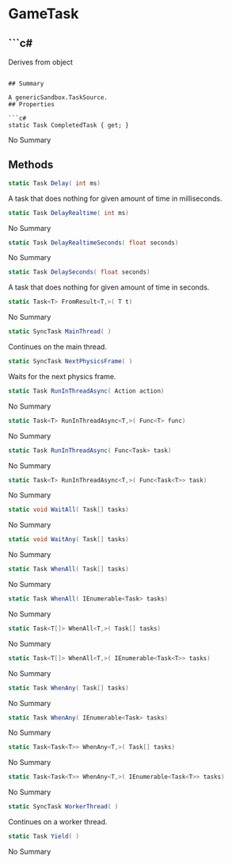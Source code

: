 # GameTask

## ```c#
Derives from object
```

## Summary

A genericSandbox.TaskSource.
## Properties

```c#
static Task CompletedTask { get; } 
```
No Summary
## Methods

```c#
static Task Delay( int ms) 
```
A task that does nothing for given amount of time in milliseconds.
```c#
static Task DelayRealtime( int ms) 
```
No Summary
```c#
static Task DelayRealtimeSeconds( float seconds) 
```
No Summary
```c#
static Task DelaySeconds( float seconds) 
```
A task that does nothing for given amount of time in seconds.
```c#
static Task<T> FromResult<T,>( T t) 
```
No Summary
```c#
static SyncTask MainThread( ) 
```
Continues on the main thread.
```c#
static SyncTask NextPhysicsFrame( ) 
```
Waits for the next physics frame.
```c#
static Task RunInThreadAsync( Action action) 
```
No Summary
```c#
static Task<T> RunInThreadAsync<T,>( Func<T> func) 
```
No Summary
```c#
static Task RunInThreadAsync( Func<Task> task) 
```
No Summary
```c#
static Task<T> RunInThreadAsync<T,>( Func<Task<T>> task) 
```
No Summary
```c#
static void WaitAll( Task[] tasks) 
```
No Summary
```c#
static void WaitAny( Task[] tasks) 
```
No Summary
```c#
static Task WhenAll( Task[] tasks) 
```
No Summary
```c#
static Task WhenAll( IEnumerable<Task> tasks) 
```
No Summary
```c#
static Task<T[]> WhenAll<T,>( Task[] tasks) 
```
No Summary
```c#
static Task<T[]> WhenAll<T,>( IEnumerable<Task<T>> tasks) 
```
No Summary
```c#
static Task WhenAny( Task[] tasks) 
```
No Summary
```c#
static Task WhenAny( IEnumerable<Task> tasks) 
```
No Summary
```c#
static Task<Task<T>> WhenAny<T,>( Task[] tasks) 
```
No Summary
```c#
static Task<Task<T>> WhenAny<T,>( IEnumerable<Task<T>> tasks) 
```
No Summary
```c#
static SyncTask WorkerThread( ) 
```
Continues on a worker thread.
```c#
static Task Yield( ) 
```
No Summary
